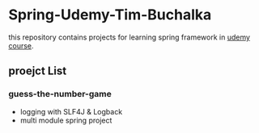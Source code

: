 # Spring-Udemy-Tim-Buchalka

this repository contains projects for learning spring framework in <a href="https://www.udemy.com/course/java-spring-framework-masterclass/">udemy course</a>.

## proejct List
### guess-the-number-game
- logging with SLF4J & Logback
- multi module spring project
